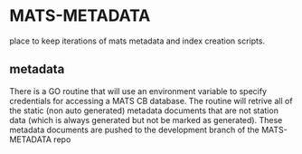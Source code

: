 # MATS-METADATA

place to keep iterations of mats metadata and index creation scripts.

## metadata

There is a GO routine that will use an environment variable to specify credentials for accessing a MATS CB database.
The routine will retrive all of the static (non auto generated) metadata documents that are not station data (which is always generated but not be marked as generated).
These metadata documents are pushed to the development branch of the MATS-METADATA repo 
